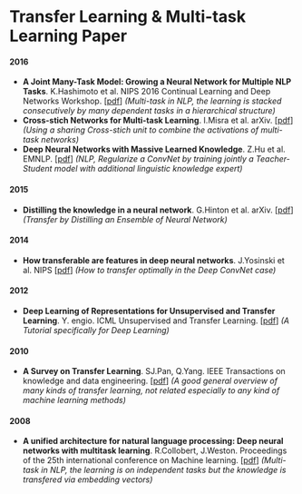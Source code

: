# Transfer Learning & Multi-task Learning Paper



#### 2016

- **A Joint Many-Task Model: Growing a Neural Network for Multiple NLP Tasks**. K.Hashimoto et al. NIPS 2016 Continual Learning and Deep Networks Workshop. [[pdf](https://arxiv.org/abs/1611.01587)] *(Multi-task in NLP, the learning is stacked consecutively by many dependent tasks in a hierarchical structure)*
- **Cross-stich Networks for Multi-task Learning**. I.Misra et al. arXiv. [[pdf](https://arxiv.org/abs/1604.03539)] *(Using a sharing Cross-stich unit to combine the activations of multi-task networks)*
- **Deep Neural Networks with Massive Learned Knowledge**. Z.Hu et al. EMNLP. [[pdf](http://www.cs.cmu.edu/~rsalakhu/papers/emnlp16deep.pdf)] *(NLP, Regularize a ConvNet by training jointly a Teacher-Student model with additional linguistic knowledge expert)*

#### 2015

- **Distilling the knowledge in a neural network**. G.Hinton et al. arXiv. [[pdf](http://arxiv.org/pdf/1503.02531)] *(Transfer by Distilling an Ensemble of Neural Network)*

#### 2014

- **How transferable are features in deep neural networks**. J.Yosinski et al. NIPS [[pdf](http://papers.nips.cc/paper/5347-how-transferable-are-features-in-deep-neural-networks.pdf)] *(How to transfer optimally in the Deep ConvNet case)*

#### 2012

- **Deep Learning of Representations for Unsupervised and Transfer Learning**. Y. engio. ICML Unsupervised and Transfer Learning. [[pdf](http://www.jmlr.org/proceedings/papers/v27/bengio12a/bengio12a.pdf)] *(A Tutorial specifically for Deep Learning)*

#### 2010

- **A Survey on Transfer Learning**. SJ.Pan, Q.Yang. IEEE Transactions on knowledge and data engineering. [[pdf](https://www.cse.ust.hk/~qyang/Docs/2009/tkde_transfer_learning.pdf)] *(A good general overview of many kinds of transfer learning, not related especially to any kind of machine learning methods)*

#### 2008

- **A unified architecture for natural language processing: Deep neural networks with multitask learning**. R.Collobert, J.Weston. Proceedings of the 25th international conference on Machine learning. [[pdf](http://www.thespermwhale.com/jaseweston/papers/unified_nlp.pdf)] *(Multi-task in NLP, the learning is on independent tasks but the knowledge is transfered via embedding vectors)*
